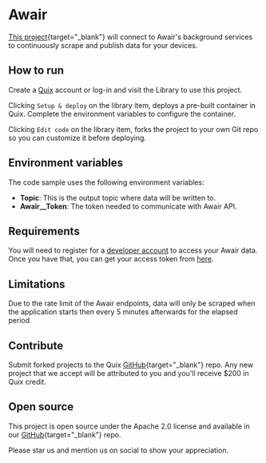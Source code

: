 # Awair

[This project](https://github.com/quixio/quix-library/tree/main/csharp/sources/awair-connector){target="_blank"} will connect to Awair's background services to continuously scrape and publish data for your devices.

## How to run

Create a [Quix](https://portal.platform.quix.ai/self-sign-up?xlink=github) account or log-in and visit the Library to use this project.

Clicking `Setup & deploy` on the library item, deploys a pre-built container in Quix. Complete the environment variables to configure the container.

Clicking `Edit code` on the library item, forks the project to your own Git repo so you can customize it before deploying.

## Environment variables

The code sample uses the following environment variables:

- **Topic**: This is the output topic where data will be written to.
- **Awair__Token**: The token needed to communicate with Awair API.

## Requirements

You will need to register for a [developer account](https://developer.getawair.com/onboard/welcome) to access your Awair data. Once you have that, you can get your access token from [here](https://developer.getawair.com/console/access-token).

## Limitations

Due to the rate limit of the Awair endpoints, data will only be scraped when the application starts then every 5 minutes afterwards for the elapsed period.

## Contribute

Submit forked projects to the Quix [GitHub](https://github.com/quixio/quix-library){target="_blank"} repo. Any new project that we accept will be attributed to you and you'll receive $200 in Quix credit.

## Open source

This project is open source under the Apache 2.0 license and available in our [GitHub](https://github.com/quixio/quix-library){target="_blank"} repo.

Please star us and mention us on social to show your appreciation.

